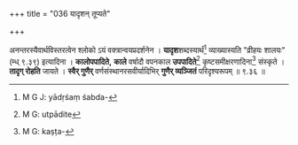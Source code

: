 +++
title = "036 यादृशन् तूप्यते"

+++


अनन्तरस्यैवार्थविस्तरत्वेन श्लोको ऽयं वक्त्रान्वयप्रदर्शनेन । **यादृश**शब्दस्यार्थं[^९२] व्याख्यास्यति "व्रीहयः शालयः" (म्ध् ९.३९) इत्यादिना । **कालोपपादिते,** **काले** वर्षादौ वपनकाल **उपपादिते**[^९३] कृष्टसमीक्षरणादिना[^९४] संस्कृते । **तादृग् रोहति** जायते । **स्वैर् गुणैर्** वर्णसंस्थानरसवीर्यादिभिर् **गुणैर् व्यञ्जितं** परिदृश्यरूपम् ॥ ९.३६ ॥


[^९४]:
     M G: kaṣṭa-


[^९३]:
     M G: utpādite


[^९२]:
     M G J: yādṛśaṃ śabda-
